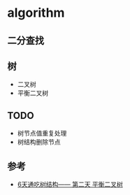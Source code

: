 algorithm
=========

## 二分查找

## 树
- 二叉树
- 平衡二叉树

## TODO
- 树节点值重复处理
- 树结构删除节点

## 参考
- [6天通吃树结构—— 第二天 平衡二叉树](http://www.cnblogs.com/huangxincheng/archive/2012/07/22/2603956.html)
